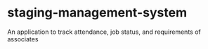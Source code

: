 # staging-management-system
An application to track attendance, job status, and requirements of associates
